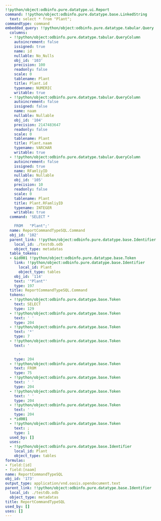 ```yaml
---
!!python/object:odbinfo.pure.datatype.ui.Report
command: !!python/object:odbinfo.pure.datatype.base.LinkedString
  text: select * from "Plant";
commandtype: command
embedded_query: !!python/object:odbinfo.pure.datatype.tabular.Query
  columns:
  - !!python/object:odbinfo.pure.datatype.tabular.QueryColumn
    autoincrement: false
    issigned: true
    name: id
    nullable: No_Nulls
    obj_id: '103'
    precision: 100
    readonly: false
    scale: 0
    tablename: Plant
    title: Plant.id
    typename: NUMERIC
    writable: true
  - !!python/object:odbinfo.pure.datatype.tabular.QueryColumn
    autoincrement: false
    issigned: false
    name: naam
    nullable: Nullable
    obj_id: '104'
    precision: 2147483647
    readonly: false
    scale: 0
    tablename: Plant
    title: Plant.naam
    typename: VARCHAR
    writable: true
  - !!python/object:odbinfo.pure.datatype.tabular.QueryColumn
    autoincrement: false
    issigned: true
    name: RFamliyID
    nullable: Nullable
    obj_id: '105'
    precision: 10
    readonly: false
    scale: 0
    tablename: Plant
    title: Plant.RFamliyID
    typename: INTEGER
    writable: true
  command: 'SELECT *

    FROM   "Plant";'
  name: ReportCommandTypeSQL.Command
  obj_id: '102'
  parent_link: !!python/object:odbinfo.pure.datatype.base.Identifier
    local_id: ./testdb.odb
    object_type: metadatas
  table_tokens:
  - &id001 !!python/object:odbinfo.pure.datatype.base.Token
    link: !!python/object:odbinfo.pure.datatype.base.Identifier
      local_id: Plant
      object_type: tables
    obj_id: '114'
    text: '"Plant"'
    type: 197
  title: ReportCommandTypeSQL.Command
  tokens:
  - !!python/object:odbinfo.pure.datatype.base.Token
    text: SELECT
    type: 129
  - !!python/object:odbinfo.pure.datatype.base.Token
    text: ' '
    type: 204
  - !!python/object:odbinfo.pure.datatype.base.Token
    text: '*'
    type: 7
  - !!python/object:odbinfo.pure.datatype.base.Token
    text: '

      '
    type: 204
  - !!python/object:odbinfo.pure.datatype.base.Token
    text: FROM
    type: 75
  - !!python/object:odbinfo.pure.datatype.base.Token
    text: ' '
    type: 204
  - !!python/object:odbinfo.pure.datatype.base.Token
    text: ' '
    type: 204
  - !!python/object:odbinfo.pure.datatype.base.Token
    text: ' '
    type: 204
  - *id001
  - !!python/object:odbinfo.pure.datatype.base.Token
    text: ;
    type: 1
  used_by: []
  uses:
  - !!python/object:odbinfo.pure.datatype.base.Identifier
    local_id: Plant
    object_type: tables
formulas:
- field:[id]
- field:[naam]
name: ReportCommandTypeSQL
obj_id: '173'
output_type: application/vnd.oasis.opendocument.text
parent_link: !!python/object:odbinfo.pure.datatype.base.Identifier
  local_id: ./testdb.odb
  object_type: metadatas
title: ReportCommandTypeSQL
used_by: []
uses: []
---
```

